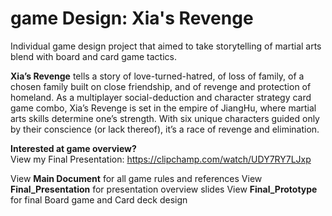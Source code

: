 # game Design: Xia's Revenge

Individual game design project that aimed to take storytelling of martial arts blend with board and card game tactics.

<b>Xia’s Revenge</b> tells a story of love-turned-hatred, of loss of family, of a chosen family built on
close friendship, and of revenge and protection of homeland. As a multiplayer social-deduction
and character strategy card game combo, Xia’s Revenge is set in the empire of JiangHu, where martial arts
skills determine one’s strength. With six unique characters guided only by their conscience (or
lack thereof), it’s a race of revenge and elimination. 

<b>Interested at game overview? </b>
<br>View my Final Presentation: 
https://clipchamp.com/watch/UDY7RY7LJxp

View <b>Main Document</b> for all game rules and references
View <b>Final_Presentation</b> for presentation overview slides
View <b>Final_Prototype</b> for final Board game and Card deck design




